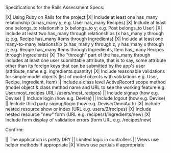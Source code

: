 Specifications for the Rails Assessment
Specs:

 |X| Using Ruby on Rails for the project
 |X| Include at least one has_many relationship (x has_many y; e.g. User has_many Recipes)
 |X| Include at least one belongs_to relationship (x belongs_to y; e.g. Post belongs_to User)
 |X| Include at least two has_many through relationships (x has_many y through z; e.g. Recipe has_many Items through Ingredients)
 |X| Include at least one many-to-many relationship (x has_many y through z, y has_many x through z; e.g. Recipe has_many Items through Ingredients, Item has_many Recipes through Ingredients)
 |X| The "through" part of the has_many through includes at least one user submittable attribute, that is to say, some attribute other than its foreign keys that can be submitted by the app's user (attribute_name e.g. ingredients.quantity)
 |X| Include reasonable validations for simple model objects (list of model objects with validations e.g. User, Recipe, Ingredient, Item)
 || Include a class level ActiveRecord scope method (model object & class method name and URL to see the working feature e.g. User.most_recipes URL: /users/most_recipes)
 || Include signup (how e.g. Devise)
 || Include login (how e.g. Devise)
 || Include logout (how e.g. Devise)
 || Include third party signup/login (how e.g. Devise/OmniAuth)
 |X| Include nested resource show or index (URL e.g. users/2/recipes)
 |X| Include nested resource "new" form (URL e.g. recipes/1/ingredients/new)
 |X| Include form display of validation errors (form URL e.g. /recipes/new)

Confirm:

 || The application is pretty DRY
 || Limited logic in controllers
 || Views use helper methods if appropriate
 |X| Views use partials if appropriate
